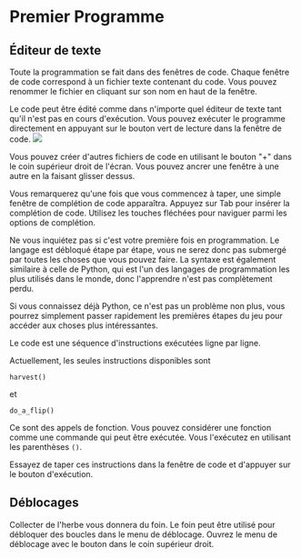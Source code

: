 # Premier Programme
## Éditeur de texte
Toute la programmation se fait dans des fenêtres de code. Chaque fenêtre de code correspond à un fichier texte contenant du code. 
Vous pouvez renommer le fichier en cliquant sur son nom en haut de la fenêtre.

Le code peut être édité comme dans n'importe quel éditeur de texte tant qu'il n'est pas en cours d'exécution.
Vous pouvez exécuter le programme directement en appuyant sur le bouton vert de lecture dans la fenêtre de code.
![](PlayButton50)

Vous pouvez créer d'autres fichiers de code en utilisant le bouton "+" dans le coin supérieur droit de l'écran.
Vous pouvez ancrer une fenêtre à une autre en la faisant glisser dessus.

Vous remarquerez qu'une fois que vous commencez à taper, une simple fenêtre de complétion de code apparaîtra.
Appuyez sur Tab pour insérer la complétion de code.
Utilisez les touches fléchées pour naviguer parmi les options de complétion.

Ne vous inquiétez pas si c'est votre première fois en programmation. Le langage est débloqué étape par étape, vous ne serez donc pas submergé par toutes les choses que vous pouvez faire. 
La syntaxe est également similaire à celle de Python, qui est l'un des langages de programmation les plus utilisés dans le monde, donc l'apprendre n'est pas complètement perdu.

Si vous connaissez déjà Python, ce n'est pas un problème non plus, vous pourrez simplement passer rapidement les premières étapes du jeu pour accéder aux choses plus intéressantes.

Le code est une séquence d'instructions exécutées ligne par ligne.

Actuellement, les seules instructions disponibles sont

`harvest()`

et 

`do_a_flip()`

Ce sont des appels de fonction. Vous pouvez considérer une fonction comme une commande qui peut être exécutée. Vous l'exécutez en utilisant les parenthèses `()`.

Essayez de taper ces instructions dans la fenêtre de code et d'appuyer sur le bouton d'exécution.

## Déblocages
Collecter de l'herbe vous donnera du foin. Le foin peut être utilisé pour débloquer des boucles dans le menu de déblocage. Ouvrez le menu de déblocage avec le bouton dans le coin supérieur droit.
